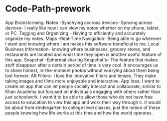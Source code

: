 # Code-Path-prework
App Brainstorming:
    Notes 
        -Synchying accross devices- Syncing across devices- I really like how I can view my notes whether on my phone, tablet, or PC.
        Tagging and Organizing - Having to efficiently and accurately organize my notes.
    Maps
        -Real-Time Navigation- Being able to go wherever I want and knowing where I am makes this software beneficial to me.
        Local Business Information- knowing where businesses, grocery stores, and restaurants are located and what time they open is another useful feature of this app. 
    Snapchat 
        -Ephermal sharing Snapchat's- The feature that makes stuff disappear after a certain period of time is very cool. It encourages us to share honest, in-the-moment photos without worrying about them being lost forever.
        AR Filters- I love the innovative filters and lenses. They make taking images and films more enjoyable and interactive.
App Idea: 
    I want to create an app that can let people socially interact and collaborate, similar to Khan Academy but focused on individuals engaging with others rather than just schoolwork. I want it to be able to allow those who do not have free access to education to view this app and work their way through it. It would be about from kindergarten to college level classes, just the notion of these people knowing how life works at this time and how the world operates.
